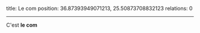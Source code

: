 title: Le com
position: 36.87393949071213, 25.50873708832123
relations: 0

---








C'est **le com**